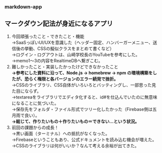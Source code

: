 ### markdown-app
## マークダウン記法が身近になるアプリ
1. 今回頑張ったこと・できたこと・機能<br>
→SaaSっぽいUI/UXを意識した（ヘッダー固定、ハンバーガーメニュー、送信後の挙動、CSSの擬似クラスをまとめて書くなど）<br>
→ログイン・ログアウトは、山崎学校長のYouTubeを参考にした。<br>
→memo1〜3の内容をRealtimeDBへ繋ぎこむ。<br>
2. 難しかったこと・実装したかったけどできなかったこと<br>
**→参考にした資料に沿って、Node.js -> homebrew -> npm の環境構築をしたが、恐らく権限と各バージョンのエラー続発で挫折。**<br>
→CSSのライブラリ、CSS自体がいろいろとバッティングし、一部思った見た目にならず。<br>
→textareaをライブラリでエディタ化すると、id#を仕込んでいたのに無意味になることに気づいた。<br>
→保存先をフォルダ・ファイル形式でツリー化したかった（Firebase側は五月雨で良い）。<br>
**→総じて、作りたいもの＋作りたいもの＝できない...という状況。**<br>
3. 前回の課題からの成長！<br>
→黒い画面（ターミナル）への抵抗がなくなった。<br>
→Firebaseということもあり、公式ドキュメントを読み込む機会が増えた。<br>
→CSSのライブラリは何がいいか？なんて考える余裕が出てきた。<br>
